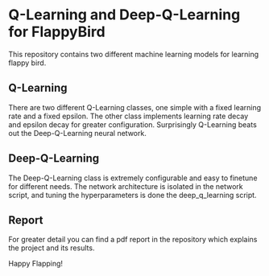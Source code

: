 # Q-Learning and Deep-Q-Learning for FlappyBird
This repository contains two different machine learning models for learning flappy bird. 
## Q-Learning 
There are two different Q-Learning classes, one simple with a fixed learning rate and a fixed epsilon. The other class implements 
learning rate decay and epsilon decay for greater configuration. Surprisingly Q-Learning beats out the Deep-Q-Learning neural network. 
## Deep-Q-Learning 
The Deep-Q-Learning class is extremely configurable and easy to finetune for different needs. The network architecture is isolated in the network 
script, and tuning the hyperparameters is done the deep_q_learning script. 
## Report
For greater detail you can find a pdf report in the repository which explains the project and its results.

Happy Flapping!
